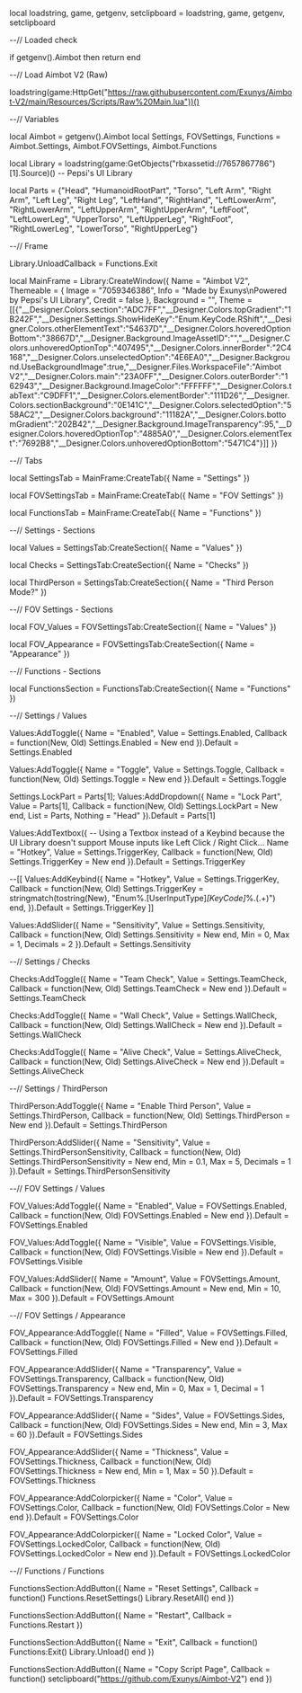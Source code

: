 local loadstring, game, getgenv, setclipboard = loadstring, game, getgenv, setclipboard
 
--// Loaded check
 
if getgenv().Aimbot then return end
 
--// Load Aimbot V2 (Raw)
 
loadstring(game:HttpGet("https://raw.githubusercontent.com/Exunys/Aimbot-V2/main/Resources/Scripts/Raw%20Main.lua"))()
 
--// Variables
 
local Aimbot = getgenv().Aimbot
local Settings, FOVSettings, Functions = Aimbot.Settings, Aimbot.FOVSettings, Aimbot.Functions
 
local Library = loadstring(game:GetObjects("rbxassetid://7657867786")[1].Source)() -- Pepsi's UI Library
 
local Parts = {"Head", "HumanoidRootPart", "Torso", "Left Arm", "Right Arm", "Left Leg", "Right Leg", "LeftHand", "RightHand", "LeftLowerArm", "RightLowerArm", "LeftUpperArm", "RightUpperArm", "LeftFoot", "LeftLowerLeg", "UpperTorso", "LeftUpperLeg", "RightFoot", "RightLowerLeg", "LowerTorso", "RightUpperLeg"}
 
--// Frame
 
Library.UnloadCallback = Functions.Exit
 
local MainFrame = Library:CreateWindow({
    Name = "Aimbot V2",
    Themeable = {
        Image = "7059346386",
        Info = "Made by Exunys\nPowered by Pepsi's UI Library",
        Credit = false
    },
    Background = "",
    Theme = [[{"__Designer.Colors.section":"ADC7FF","__Designer.Colors.topGradient":"1B242F","__Designer.Settings.ShowHideKey":"Enum.KeyCode.RShift","__Designer.Colors.otherElementText":"54637D","__Designer.Colors.hoveredOptionBottom":"38667D","__Designer.Background.ImageAssetID":"","__Designer.Colors.unhoveredOptionTop":"407495","__Designer.Colors.innerBorder":"2C4168","__Designer.Colors.unselectedOption":"4E6EA0","__Designer.Background.UseBackgroundImage":true,"__Designer.Files.WorkspaceFile":"Aimbot V2","__Designer.Colors.main":"23A0FF","__Designer.Colors.outerBorder":"162943","__Designer.Background.ImageColor":"FFFFFF","__Designer.Colors.tabText":"C9DFF1","__Designer.Colors.elementBorder":"111D26","__Designer.Colors.sectionBackground":"0E141C","__Designer.Colors.selectedOption":"558AC2","__Designer.Colors.background":"11182A","__Designer.Colors.bottomGradient":"202B42","__Designer.Background.ImageTransparency":95,"__Designer.Colors.hoveredOptionTop":"4885A0","__Designer.Colors.elementText":"7692B8","__Designer.Colors.unhoveredOptionBottom":"5471C4"}]]
})
 
--// Tabs
 
local SettingsTab = MainFrame:CreateTab({
    Name = "Settings"
})
 
local FOVSettingsTab = MainFrame:CreateTab({
    Name = "FOV Settings"
})
 
local FunctionsTab = MainFrame:CreateTab({
    Name = "Functions"
})
 
--// Settings - Sections
 
local Values = SettingsTab:CreateSection({
    Name = "Values"
})
 
local Checks = SettingsTab:CreateSection({
    Name = "Checks"
})
 
local ThirdPerson = SettingsTab:CreateSection({
    Name = "Third Person Mode?"
})
 
--// FOV Settings - Sections
 
local FOV_Values = FOVSettingsTab:CreateSection({
    Name = "Values"
})
 
local FOV_Appearance = FOVSettingsTab:CreateSection({
    Name = "Appearance"
})
 
--// Functions - Sections
 
local FunctionsSection = FunctionsTab:CreateSection({
    Name = "Functions"
})
 
--// Settings / Values
 
Values:AddToggle({
    Name = "Enabled",
    Value = Settings.Enabled,
    Callback = function(New, Old)
        Settings.Enabled = New
    end
}).Default = Settings.Enabled
 
Values:AddToggle({
    Name = "Toggle",
    Value = Settings.Toggle,
    Callback = function(New, Old)
        Settings.Toggle = New
    end
}).Default = Settings.Toggle
 
Settings.LockPart = Parts[1]; Values:AddDropdown({
    Name = "Lock Part",
    Value = Parts[1],
    Callback = function(New, Old)
        Settings.LockPart = New
    end,
    List = Parts,
    Nothing = "Head"
}).Default = Parts[1]
 
Values:AddTextbox({ -- Using a Textbox instead of a Keybind because the UI Library doesn't support Mouse inputs like Left Click / Right Click...
    Name = "Hotkey",
    Value = Settings.TriggerKey,
    Callback = function(New, Old)
        Settings.TriggerKey = New
    end
}).Default = Settings.TriggerKey
 
--[[
Values:AddKeybind({
    Name = "Hotkey",
    Value = Settings.TriggerKey,
    Callback = function(New, Old)
        Settings.TriggerKey = stringmatch(tostring(New), "Enum%.[UserInputType]*[KeyCode]*%.(.+)")
    end,
}).Default = Settings.TriggerKey
]]
 
Values:AddSlider({
    Name = "Sensitivity",
    Value = Settings.Sensitivity,
    Callback = function(New, Old)
        Settings.Sensitivity = New
    end,
    Min = 0,
    Max = 1,
    Decimals = 2
}).Default = Settings.Sensitivity
 
--// Settings / Checks
 
Checks:AddToggle({
    Name = "Team Check",
    Value = Settings.TeamCheck,
    Callback = function(New, Old)
        Settings.TeamCheck = New
    end
}).Default = Settings.TeamCheck
 
Checks:AddToggle({
    Name = "Wall Check",
    Value = Settings.WallCheck,
    Callback = function(New, Old)
        Settings.WallCheck = New
    end
}).Default = Settings.WallCheck
 
Checks:AddToggle({
    Name = "Alive Check",
    Value = Settings.AliveCheck,
    Callback = function(New, Old)
        Settings.AliveCheck = New
    end
}).Default = Settings.AliveCheck
 
--// Settings / ThirdPerson
 
ThirdPerson:AddToggle({
    Name = "Enable Third Person",
    Value = Settings.ThirdPerson,
    Callback = function(New, Old)
        Settings.ThirdPerson = New
    end
}).Default = Settings.ThirdPerson
 
ThirdPerson:AddSlider({
    Name = "Sensitivity",
    Value = Settings.ThirdPersonSensitivity,
    Callback = function(New, Old)
        Settings.ThirdPersonSensitivity = New
    end,
    Min = 0.1,
    Max = 5,
    Decimals = 1
}).Default = Settings.ThirdPersonSensitivity
 
--// FOV Settings / Values
 
FOV_Values:AddToggle({
    Name = "Enabled",
    Value = FOVSettings.Enabled,
    Callback = function(New, Old)
        FOVSettings.Enabled = New
    end
}).Default = FOVSettings.Enabled
 
FOV_Values:AddToggle({
    Name = "Visible",
    Value = FOVSettings.Visible,
    Callback = function(New, Old)
        FOVSettings.Visible = New
    end
}).Default = FOVSettings.Visible
 
FOV_Values:AddSlider({
    Name = "Amount",
    Value = FOVSettings.Amount,
    Callback = function(New, Old)
        FOVSettings.Amount = New
    end,
    Min = 10,
    Max = 300
}).Default = FOVSettings.Amount
 
--// FOV Settings / Appearance
 
FOV_Appearance:AddToggle({
    Name = "Filled",
    Value = FOVSettings.Filled,
    Callback = function(New, Old)
        FOVSettings.Filled = New
    end
}).Default = FOVSettings.Filled
 
FOV_Appearance:AddSlider({
    Name = "Transparency",
    Value = FOVSettings.Transparency,
    Callback = function(New, Old)
        FOVSettings.Transparency = New
    end,
    Min = 0,
    Max = 1,
    Decimal = 1
}).Default = FOVSettings.Transparency
 
FOV_Appearance:AddSlider({
    Name = "Sides",
    Value = FOVSettings.Sides,
    Callback = function(New, Old)
        FOVSettings.Sides = New
    end,
    Min = 3,
    Max = 60
}).Default = FOVSettings.Sides
 
FOV_Appearance:AddSlider({
    Name = "Thickness",
    Value = FOVSettings.Thickness,
    Callback = function(New, Old)
        FOVSettings.Thickness = New
    end,
    Min = 1,
    Max = 50
}).Default = FOVSettings.Thickness
 
FOV_Appearance:AddColorpicker({
    Name = "Color",
    Value = FOVSettings.Color,
    Callback = function(New, Old)
        FOVSettings.Color = New
    end
}).Default = FOVSettings.Color
 
FOV_Appearance:AddColorpicker({
    Name = "Locked Color",
    Value = FOVSettings.LockedColor,
    Callback = function(New, Old)
        FOVSettings.LockedColor = New
    end
}).Default = FOVSettings.LockedColor
 
--// Functions / Functions
 
FunctionsSection:AddButton({
    Name = "Reset Settings",
    Callback = function()
        Functions.ResetSettings()
        Library.ResetAll()
    end
})
 
FunctionsSection:AddButton({
    Name = "Restart",
    Callback = Functions.Restart
})
 
FunctionsSection:AddButton({
    Name = "Exit",
    Callback = function()
        Functions:Exit()
        Library.Unload()
    end
})
 
FunctionsSection:AddButton({
    Name = "Copy Script Page",
    Callback = function()
        setclipboard("https://github.com/Exunys/Aimbot-V2")
    end
})
